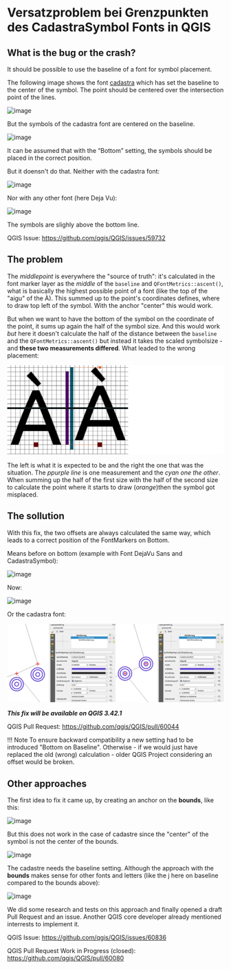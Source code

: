 # Versatzproblem bei Grenzpunkten des CadastraSymbol Fonts in QGIS

## What is the bug or the crash?

It should be possible to use the baseline of a font for symbol placement.

The following image shows the font [cadastra](https://www.cadastre-manual.admin.ch/de/plan-fur-das-grundbuch) which has set the baseline to the center of the symbol. The point should be centered over the intersection point of the lines.

![image](https://gist.github.com/user-attachments/assets/236b689c-1fc3-4e51-8d68-0d29bd48673f)

But the symbols of the cadastra font are centered on the baseline.

![image](https://gist.github.com/user-attachments/assets/a5272cb6-c266-44df-a4a6-9b41c8ca2a08)

It can be assumed that with the “Bottom” setting, the symbols should be placed in the correct position.

But it doensn't do that. Neither with the cadastra font:

![image](https://gist.github.com/user-attachments/assets/fb32e978-135e-4ac2-8423-9d03f2a3c0a8)

Nor with any other font (here Deja Vu):

![image](https://gist.github.com/user-attachments/assets/c7174885-028a-40bf-b0b7-d1d32c9cae2b)

The symbols are slighly above the bottom line.

QGIS Issue: https://github.com/qgis/QGIS/issues/59732

<div class="page-break"></div>

## The problem

The *middlepoint* is everywhere the "source of truth": it's calculated in the font marker layer as the *middle* of the `baseline` and `QFontMetrics::ascent()`, what is basically the highest possible point of a font (like the top of the "aigu" of the À). This summed up to the point's coordinates defines, where to draw top left of the symbol. With the anchor "center" this would work.

But when we want to have the bottom of the symbol on the coordinate of the point, it sums up again the half of the symbol size. And this would work *but* here it doesn't calculate the half of the distance between the `baseline` and the `QFontMetrics::ascent()` but instead it takes the scaled symbolsize - and **these two measurements differed**. What leaded to the wrong placement:

![image](assets-versatz/purpleandcyan.png)

The left is what it is expected to be and the right the one that was the situation. The *ppurple line* is one measurement and the *cyan one the other*. When summing up the half of the first size with the half of the second size to calculate the point where it starts to draw (*orange*)then the symbol got misplaced.

<div class="page-break"></div>

## The sollution

With this fix, the two offsets are always calculated the same way, which leads to a correct position of the FontMarkers on Bottom.

Means before on bottom (example with Font DejaVu Sans and CadastraSymbol):

![image](https://gist.github.com/user-attachments/assets/7f1b1998-a874-42ab-84dd-6c195295bf33)

Now:

![image](https://gist.github.com/user-attachments/assets/0fcc1902-7e01-4c96-8617-952650468cfb)

Or the cadastra font:

![image](assets-versatz/cadastra.png)

***This fix will be available on QGIS 3.42.1***

QGIS Pull Request: https://github.com/qgis/QGIS/pull/60044

!!! Note
    To ensure backward compatibility a new setting had to be introduced "Bottom on Baseline".
    Otherwise - if we would just have replaced the old (wrong) calculation - older QGIS Project considering an offset would be broken.

<div class="page-break"></div>

## Other approaches

The first idea to fix it came up, by creating an anchor on the **bounds**, like this:

![image](https://gist.github.com/user-attachments/assets/20c67cbe-aec8-408a-9d93-47373aa26e79)

But this does not work in the case of cadastre since the "center" of the symbol is not the center of the bounds.

![image](https://gist.github.com/user-attachments/assets/0f4cd257-f494-4e96-97a0-d222b17cf381)

The cadastre needs the baseline setting. Although the approach with the **bounds** makes sense for other fonts and letters (like the j here on baseline compared to the bounds above):

![image](https://gist.github.com/user-attachments/assets/d7ce7abb-934a-4cb2-a052-a2278a58b478)

We did some research and tests on this approach and finally opened a draft Pull Request and an issue. Another QGIS core developer already mentioned interrests to implement it.

QGIS Issue: https://github.com/qgis/QGIS/issues/60836

QGIS Pull Request Work in Progress (closed): https://github.com/qgis/QGIS/pull/60080
